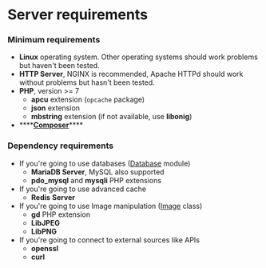 # Server requirements

### Minimum requirements

* **Linux** operating system. Other operating systems should work problems but haven't been tested.
* **HTTP Server**, NGINX is recommended, Apache HTTPd should work without problems but hasn't been tested.
* **PHP**, version &gt;= 7
  * **apcu** extension \(`opcache` package\)
  * **json** extension
  * **mbstring** extension \(if not available, use **libonig**\)
* \*\*\*\*[**Composer**](https://getcomposer.org/)\*\*\*\*

### Dependency requirements

* If you're going to use databases \([Database](../reference/core-modules/database.md) module\)
  * **MariaDB Server**, MySQL also supported
  * **pdo\_mysql** and **mysqli** PHP extensions
* If you're going to use advanced cache
  * **Redis** **Server**
* If you're going to use Image manipulation \([Image](../reference/core-classes/image.md) class\)
  * **gd** PHP extension
  * **LibJPEG**
  * **LibPNG**
* If you're going to connect to external sources like APIs
  * **openssl**
  * **curl**



